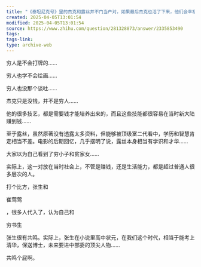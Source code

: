 ```yaml
---
title: "《泰坦尼克号》里的杰克和露丝并不门当户对，如果最后杰克也活了下来，他们会幸福吗？"
created: 2025-04-05T13:01:54
modified: 2025-04-05T13:01:54
source: https://www.zhihu.com/question/281328873/answer/2335853490
tags:
tags-link:
type: archive-web
---
```

穷人是不会打牌的……

穷人也学不会绘画……

穷人也没那个谈吐……

杰克只是没钱，并不是穷人……

他的很多技艺，都是需要钱才能培养出来的，而且这些技能都很容易在当时新大陆赚到钱……

至于露丝，虽然原著没有透露太多资料，但能够被顶级富二代看中，学历和智慧肯定相当不差。电影的后期回忆，几乎摆明了说，露丝本身相当有学识和才华……

大家以为自己看到了穷小子和贫家女……

实际上，这一对放在当时社会上，不管是赚钱，还是生活能力，都是超过普通人很多层次的人。

打个比方，张生和

崔莺莺

，很多人代入了，认为自己和

穷书生

张生很有共鸣。实际上，张生在小说里高中状元，在我们这个时代，相当于能考上清华，保送博士，未来要进中部委的顶尖人物……

共鸣个屁啊。